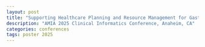 ```yaml
---
layout: post
title: "Supporting Healthcare Planning and Resource Management for Gastritis and Duodenitis Using Large Language Models"
description: "AMIA 2025 Clinical Informatics Conference, Anaheim, CA"
categories: conferences
tags: poster 2025
---
```

